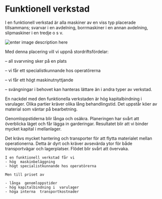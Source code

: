 # Funktionell verkstad

I en funktionell verkstad är alla maskiner av en viss typ placerade tillsammans; svarvar i en avdelning, borrmaskiner i en annan avdelning, slipmaskiner i en tredje o s v.

![enter image description here](https://lernia.itslearning.com/data/1821/C33238/Bilder/Produktionsteknik%20&%20Ekonomi/image214.jpg)

Med denna placering vill vi uppnå stordriftsfördelar:

– all svarvning sker på en plats

– vi får ett specialistkunnande hos operatörerna

– vi får ett högt maskinutnyttjande

– svängningar i behovet kan hanteras lättare än i andra typer av verkstad.

En nackdel med den funktionella verkstaden är hög kapitalbindning i varulager. Olika partier kräver olika lång behandlingstid. Det uppstår köer av material som väntar på bearbetning.

Genomloppstiderna blir långa och osäkra. Planeringen har svårt att överblicka läget och får lägga in garderingar. Resultatet blir att vi binder mycket kapital i mellanlager.

Det krävs mycket hantering och transporter för att flytta materialet mellan operationerna. Detta är dyrt och kräver avsevärda ytor för både transportvägar och lagerplatser. Flödet blir svårt att övervaka.

	I en funktionell verkstad får vi
	- hög  maskinbeläggning
	- högt specialistkunnande hos operatörerna 

	Men till priset av

	- långa  genomloppstider
	- hög kapitalbindning i  varulager
	- höga interna  transportkostnader
